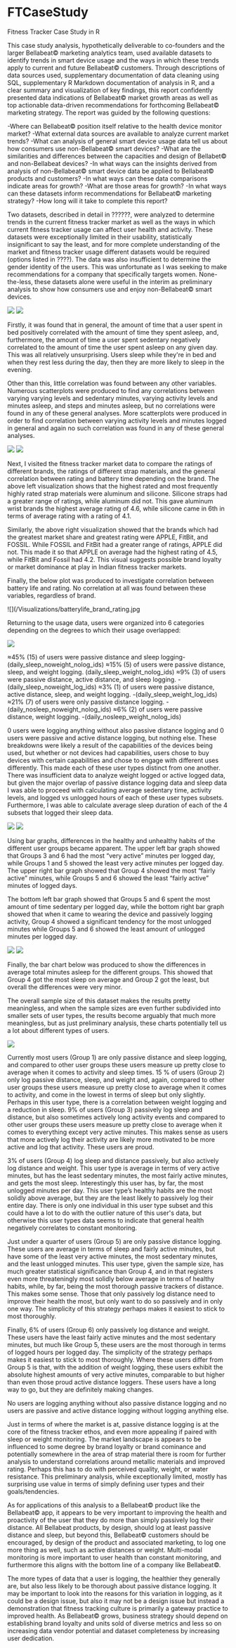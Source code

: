 # FTCaseStudy
Fitness Tracker Case Study in R

This case study analysis, hypothetically deliverable to co-founders and the larger Bellabeat© marketing analytics team, used available datasets to identify trends in smart device usage and the ways in which these trends apply to current and future Bellabeat© customers. Through descriptions of data sources used, supplementary documentation of data cleaning using SQL, supplementary R Markdown documentation of analysis in R, and a clear summary and visualization of key findings, this report confidently presented data indications of Bellabeat© market growth areas as well as top actionable data-driven recommendations for forthcoming Bellabeat© marketing strategy.  The report was guided by the following questions:

-Where can Bellabeat© position itself relative to the health device monitor market?
-What external data sources are available to analyze current market trends?
-What can analysis of general smart device usage data tell us about how consumers use non-Bellabeat© smart devices?
-What are the similarities and differences between the capacities and design of Bellabet© and non-Bellabeat devices?
-In what ways can the insights derived from analysis of non-Bellabeat© smart device data be applied to Bellabeat© products and customers?
-In what ways can these data comparisons indicate areas for growth?
-What are those areas for growth?
-In what ways can these datasets inform recommendations for Bellabeat© marketing strategy?
-How long will it take to complete this report?

Two datasets, described in detail in ??????, were analyzed to determine trends in the current fitness tracker market as well as the ways in which current fitness tracker usage can affect user health and activity. These datasets were exceptionally limited in their usability, statistically insignificant to say the least, and for more complete understanding of the market and fitness tracker usage different datasets would be required (options listed in ????). The data was also insufficient to determine the gender identity of the users. This was unfortunate as I was seeking to make recommendations for a company that specifically targets women. None-the-less, these datasets alone were useful in the interim as preliminary analysis to show how consumers use and enjoy non-Bellabeat© smart devices.

![](/Visualizations/asleep_inbed.jpg)
![](/Visualizations/sed_act_sleep_dur.jpg)

Firstly, it was found that in general, the amount of time that a user spent in bed positively correlated with the amount of time they spent asleep, and, furthermore, the amount of time a user spent sedentary negatively correlated to the amount of time the user spent asleep on any given day. This was all relatively unsurprising. Users sleep while they're in bed and when they rest less during the day, then they are more likely to sleep in the evening. 

Other than this, little correlation was found between any other variables. Numerous scatterplots were produced to find any correlations between varying varying levels and sedentary minutes, varying activity levels and minutes asleep, and steps and minutes asleep, but no correlations were found in any of these general analyses. More scatterplots were produced in order to find correlation between varying activity levels and minutes logged in general and again no such correlation was found in any of these general analyses. 

![](/Visualizations/material_rating.jpg)
![](/Visualizations/brand_rating.jpg)
				
Next, I visited the fitness tracker market data to compare the ratings of different brands, the ratings of different strap materials, and the general correlation between rating and battery time depending on the brand. The above left visualization shows that the highest rated and most frequently highly rated strap materials were aluminum and silicone. Silicone straps had a greater range of ratings, while aluminum did not. This gave aluminum wrist brands the highest average rating of 4.6, while silicone came in 6th in terms of average rating with a rating of 4.1. 

Similarly, the above right visualization showed that the brands which had the greatest market share and greatest rating were APPLE, FitBit, and FOSSIL. While FOSSIL and FitBit had a greater range of ratings, APPLE did not. This made it so that APPLE on average had the highest rating of 4.5, while FitBit and Fossil had 4.2. This visual suggests possible brand loyalty or market dominance at play in Indian fitness tracker markets.

Finally, the below plot was produced to investigate correlation between battery life and rating. No correlation at all was found between these variables, regardless of brand.

![](/Visualizations/batterylife_brand_rating.jpg

Returning to the usage data, users were organized into 6 categories depending on the degrees to which their usage overlapped:

![](/Visualizations/features_venn.png)

≈45% (15) of users were passive distance and sleep logging- (daily_sleep_noweight_nolog_ids)
≈15% (5) of users were passive distance, sleep, and weight logging. (daily_sleep_weight_nolog_ids)
≈9% (3) of users were passive distance, active distance, and sleep logging. -(daily_sleep_noweight_log_ids)
≈3% (1) of users were passive distance, active distance, sleep, and weight logging. -(daily_sleep_weight_log_ids)
≈21% (7) of users were only passive distance logging.  -(daily_nosleep_noweight_nolog_ids)
≈6% (2) of users were passive distance, weight logging. -(daily_nosleep_weight_nolog_ids)

0 users were logging anything without also passive distance logging and 0 users were passive and active distance logging, but nothing else. These breakdowns were likely a result of the capabilities of the devices being used, but whether or not devices had capabilities, users chose to buy devices with certain capabilities and chose to engage with different uses differently. This made each of these user types distinct from one another. There was insufficient data to analyze weight logged or active logged data, but given the major overlap of passive distance logging data and sleep data I was able to proceed with calculating average sedentary time, activity levels, and logged vs unlogged hours of each of these user types subsets. Furthermore, I was able to calculate average sleep duration of each of the 4 subsets that logged their sleep data. 

![](/Visualizations/group_veryactive.jpg)
![](/Visualizations/group_fairlyactive.jpg)

Using bar graphs, differences in the healthy and unhealthy habits of the different user groups became apparent. The upper left bar graph showed that Groups 3 and 6 had the most “very active” minutes per logged day, while Groups 1 and 5 showed the least very active minutes per logged day. The upper right bar graph showed that Group 4 showed the most “fairly active” minutes, while Groups 5 and 6 showed the least “fairly active” minutes of logged days.

The bottom left bar graph showed that Groups 5 and 6 spent the most amount of time sedentary per logged day, while the bottom right bar graph showed that when it came to wearing the device and passively logging activity, Group 4 showed a significant tendency for the most unlogged minutes while Groups 5 and 6 showed the least amount of unlogged minutes per logged day.

![](/Visualizations/group_sedentary.jpg)
![](/Visualizations/group_unlogged.jpg)

Finally, the bar chart below was produced to show the differences in average total minutes asleep for the different groups. This showed that Group 4 got the most sleep on average and Group 2 got the least, but overall the differences were very minor.

The overall sample size of this dataset makes the results pretty meaningless, and when the sample sizes are even further subdivided into smaller sets of user types, the results become arguably that much more meaningless, but as just preliminary analysis, these charts potentially tell us a lot about different types of users. 

![](/Visualizations/group_sleep.jpg)

Currently most users (Group 1) are only passive distance and sleep logging, and compared to other user groups these users measure up pretty close to average when it comes to activity and sleep times. 15 % of users (Group 2) only log passive distance, sleep, and weight and, again, compared to other user groups these users measure up pretty close to average when it comes to activity, and come in the lowest in terms of sleep but only slightly. Perhaps in this user type, there is a correlation between weight logging and a reduction in sleep. 9% of users (Group 3) passively log sleep and distance, but also sometimes actively long activity events and compared to other user groups these users measure up pretty close to average when it comes to everything except very active minutes. This makes sense as users that more actively log their activity are likely more motivated to be more active and log that activity. These users are proud. 

3% of users (Group 4) log sleep and distance passively, but also actively log distance and weight. This user type is average in terms of very active minutes, but has the least sedentary minutes, the most fairly active minutes, and gets the most sleep.  Interestingly this user has, by far, the most unlogged minutes per day. This user type’s healthy habits are the most solidly above average, but they are the least likely to passively log their entire day. There is only one individual in this user type subset and this could have a lot to do with the outlier nature of this user's data, but otherwise this user types data seems to indicate that general health negatively correlates to constant monitoring. 

Just under a quarter of users (Group 5) are only passive distance logging. These users are average in terms of sleep and fairly active minutes, but have some of the least very active minutes, the most sedentary minutes, and the least unlogged minutes. This user type, given the sample size, has much greater statistical significance than Group 4, and in that registers even more threateningly most solidly below average in terms of healthy habits, while, by far, being the most thorough passive trackers of distance. This makes some sense. Those that only passively log distance need to improve their health the most, but only want to do so passively and in only one way. The simplicity of this strategy perhaps makes it easiest to stick to most thoroughly. 

Finally,  6% of users (Group 6) only passively log distance and weight.  These users have the least fairly active minutes and the most sedentary minutes, but much like Group 5, these users are the most thorough in terms of logged hours per logged day. The simplicity of the strategy perhaps makes it easiest to stick to most thoroughly. Where these users differ from Group 5 is that, with the addition of weight logging, these users exhibit the absolute highest amounts of very active minutes, comparable to but higher than even those proud active distance loggers. These users have a long way to go, but they are definitely making changes.

No users are logging anything without also passive distance logging and no users are passive and active distance logging without logging anything else.

Just in terms of where the market is at, passive distance logging is at the core of the fitness tracker ethos, and even more appealing if paired with sleep or weight monitoring. The market landscape is appears to be influenced to some degree by brand loyalty or brand cominance and potentially somewhere in the area of strap material there is room for further analysis to understand correlations around metallic materials and improved rating. Perhaps this has to do with perceived quality, weight, or water resistance. This preliminary analysis, while exceptionally limited, mostly has surprising use value in terms of simply defining user types and their goals/tendencies.

As for applications of this analysis to a Bellabeat© product like the Bellabeat© app, it appears to be very important to improving the health and proactivity of the user that they do more than simply passively log their distance. All Bellabeat products, by design, should log at least passive distance and sleep, but beyond this, Bellabeat© customers should be encouraged, by design of the product and associated marketing, to log one more thing as well, such as active distances or weight. Multi-modal monitoring is more important to user health than constant monitoring, and furthermore this aligns with the bottom line of a company like Bellabeat©. 

The more types of data that a user is logging, the healthier they generally are, but also less likely to be thorough about passive distance logging. It may be important to look into the reasons for this variation in logging, as it could be a design issue, but also it may not be a design issue but instead a demonstration that fitness tracking culture is primarily a gateway practice to improved health. As Bellabeat© grows, business strategy should depend on establishing brand loyalty and units sold of diverse metrics and less so on increasing data vendor potential and dataset completeness by increasing user dedication.
